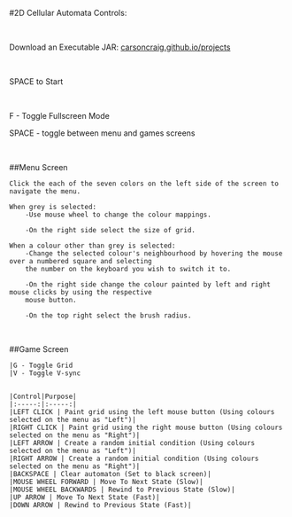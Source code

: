 #2D Cellular Automata Controls:

&nbsp;

Download an Executable JAR: [carsoncraig.github.io/projects](http://carsoncraig.github.io/projects)

&nbsp;
 
SPACE to Start
 
&nbsp;
 
F - Toggle Fullscreen Mode

SPACE - toggle between menu and games screens

&nbsp;
 
##Menu Screen

	Click the each of the seven colors on the left side of the screen to navigate the menu.

	When grey is selected:
		-Use mouse wheel to change the colour mappings.
		
		-On the right side select the size of grid.

	When a colour other than grey is selected:
		-Change the selected colour's neighbourhood by hovering the mouse over a numbered square and selecting
		the number on the keyboard you wish to switch it to.
		
		-On the right side change the colour painted by left and right mouse clicks by using the respective 
		mouse button. 
		
		-On the top right select the brush radius.

 
&nbsp;

##Game Screen

	|G - Toggle Grid
	|V - Toggle V-sync


	|Control|Purpose|
	|:-----:|:-----:|
	|LEFT CLICK | Paint grid using the left mouse button (Using colours selected on the menu as "Left")|
	|RIGHT CLICK | Paint grid using the right mouse button (Using colours selected on the menu as "Right")|
	|LEFT ARROW | Create a random initial condition (Using colours selected on the menu as "Left")|
	|RIGHT ARROW | Create a random initial condition (Using colours selected on the menu as "Right")|
	|BACKSPACE | Clear automaton (Set to black screen)|
	|MOUSE WHEEL FORWARD | Move To Next State (Slow)|
	|MOUSE WHEEL BACKWARDS | Rewind to Previous State (Slow)|
	|UP ARROW | Move To Next State (Fast)|
	|DOWN ARROW | Rewind to Previous State (Fast)|
